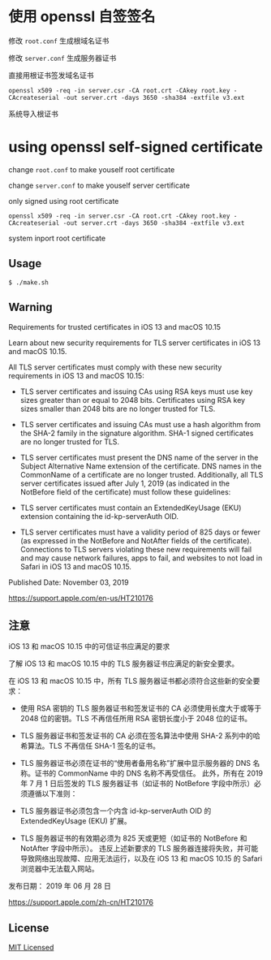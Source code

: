 # 使用 openssl 自签签名

修改 `root.conf` 生成根域名证书

修改 `server.conf` 生成服务器证书

直接用根证书签发域名证书

`openssl x509 -req -in server.csr -CA root.crt -CAkey root.key -CAcreateserial -out server.crt -days 3650 -sha384 -extfile v3.ext`

系统导入根证书

# using openssl self-signed certificate

change `root.conf` to make youself root certificate

change `server.conf` to make youself server certificate

only signed using root certificate

`openssl x509 -req -in server.csr -CA root.crt -CAkey root.key -CAcreateserial -out server.crt -days 3650 -sha384 -extfile v3.ext`

system inport root certificate

## Usage

`$ ./make.sh`

## Warning

Requirements for trusted certificates in iOS 13 and macOS 10.15

Learn about new security requirements for TLS server certificates in iOS 13 and macOS 10.15.

All TLS server certificates must comply with these new security requirements in iOS 13 and macOS 10.15:

- TLS server certificates and issuing CAs using RSA keys must use key sizes greater than or equal to 2048 bits. Certificates using RSA key sizes smaller than 2048 bits are no longer trusted for TLS.
- TLS server certificates and issuing CAs must use a hash algorithm from the SHA-2 family in the signature algorithm. SHA-1 signed certificates are no longer trusted for TLS.
- TLS server certificates must present the DNS name of the server in the Subject Alternative Name extension of the certificate. DNS names in the CommonName of a certificate are no longer trusted.
Additionally, all TLS server certificates issued after July 1, 2019 (as indicated in the NotBefore field of the certificate) must follow these guidelines:

- TLS server certificates must contain an ExtendedKeyUsage (EKU) extension containing the id-kp-serverAuth OID.
- TLS server certificates must have a validity period of 825 days or fewer (as expressed in the NotBefore and NotAfter fields of the certificate).
Connections to TLS servers violating these new requirements will fail and may cause network failures, apps to fail, and websites to not load in Safari in iOS 13 and macOS 10.15.

Published Date: November 03, 2019

https://support.apple.com/en-us/HT210176

## 注意

iOS 13 和 macOS 10.15 中的可信证书应满足的要求

了解 iOS 13 和 macOS 10.15 中的 TLS 服务器证书应满足的新安全要求。

在 iOS 13 和 macOS 10.15 中，所有 TLS 服务器证书都必须符合这些新的安全要求：

- 使用 RSA 密钥的 TLS 服务器证书和签发证书的 CA 必须使用长度大于或等于 2048 位的密钥。TLS 不再信任所用 RSA 密钥长度小于 2048 位的证书。
- TLS 服务器证书和签发证书的 CA 必须在签名算法中使用 SHA-2 系列中的哈希算法。TLS 不再信任 SHA-1 签名的证书。
- TLS 服务器证书必须在证书的“使用者备用名称”扩展中显示服务器的 DNS 名称。证书的 CommonName 中的 DNS 名称不再受信任。
此外，所有在 2019 年 7 月 1 日后签发的 TLS 服务器证书（如证书的 NotBefore 字段中所示）必须遵循以下准则：

- TLS 服务器证书必须包含一个内含 id-kp-serverAuth OID 的 ExtendedKeyUsage (EKU) 扩展。
- TLS 服务器证书的有效期必须为 825 天或更短（如证书的 NotBefore 和 NotAfter 字段中所示）。
违反上述新要求的 TLS 服务器连接将失败，并可能导致网络出现故障、应用无法运行，以及在 iOS 13 和 macOS 10.15 的 Safari 浏览器中无法载入网站。

发布日期： 2019 年 06 月 28 日

https://support.apple.com/zh-cn/HT210176


## License

[MIT Licensed](LICENSE)